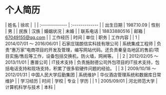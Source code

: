 # 个人简历


| 姓名 | 徐欢     | ![]() |
| :------------- | :------------- |
| 出生日期      | 1987.10.09       | 性别     | 男       |
| 民族     | 汉族       | 婚姻状况     | 未婚      |
| 联系电话    | 18833880516 | 邮箱 | 67049155@qq.com  |
| 工作经历 | 时间 | 单位 | 职务 | 工作内容 |
| 1 | 2014/07/01 ～ 2016/06/01 | 石家庄瑞朗信实科技有限公司 | 系统集成工程师 | 负责“惠万家”电商项目的开发及管理，编写网站代码。还负责秦皇岛地区的售前/项目实施/售后等工作，设备包括交换机，防火墙，网闸等。 |
| 2 | 2012/02/05 ～ 2013/11/01 | 惠普公司 | IT技术支持 | 负责施耐德公司外包项目的IT技术支持，包括电话支持和现场支持，积累了很多软硬件问题的经验。 |
| 3 | 2009/10/18 ～ 2012/01/31 | 中国人民大学后勤集团 | 系统维护 | 华仪酒店管理系统和数据库日常维护 |
| 学习经历 | 时间 | 学校 | 专业 | 学历 |
| 1 | 2005/09/01 | 河北师范大学 | 计算机科学与技术 | 本科 |
